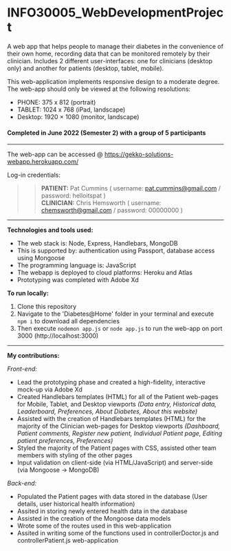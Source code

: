 # INFO30005_WebDevelopmentProject
A web app that helps people to manage their diabetes in the convenience of their own home, recording data that can be monitored remotely by their clinician. Includes 2 different user-interfaces: one for clinicians (desktop only) and another for patients (desktop, tablet, mobile). 

This web-application implements responsive design to a moderate degree. The web-app should only be viewed at the following resolutions: 
<ul>
  <li> PHONE: 375 x 812 (portrait)</li>
  <li> TABLET: 1024 x 768 (iPad, landscape)</li>
  <li> Desktop: 1920 × 1080 (monitor, landscape)</li>
</ul>

<h4> Completed in June 2022 (Semester 2) with a group of 5 participants</h4>

<hr>

The web-app can be accessed @ https://gekko-solutions-webapp.herokuapp.com/

Log-in credentials:
>> <b>PATIENT:</b> Pat Cummins ( username: pat.cummins@gmail.com   /   password: helloitspat ) <br>
>> <b>CLINICIAN:</b> Chris Hemsworth ( username: chemsworth@gmail.com   /   password: 00000000 )

<hr>

<b>Technologies and tools used:</b>
<ul>
  <li> The web stack is: Node, Express, Handlebars, MongoDB</li>
  <li> This is supported by: authentication using Passport, database access using Mongoose</li>
  <li> The programming language is: JavaScript</li>
  <li> The webapp is deployed to cloud platforms: Heroku and Atlas</li>
  <li> Prototyping was completed with Adobe Xd</li>
</ul>

<b>To run locally:</b>
  1. Clone this repository
  2. Navigate to the 'Diabetes@Home' folder in your terminal and execute ```npm i``` to download all dependencies
  3. Then execute ```nodemon app.js``` or ```node app.js``` to run the web-app on port 3000 (http://localhost:3000)

<hr>

<b>My contributions:</b>
<br>

<em>Front-end:</em>
<ul>
  <li> Lead the prototyping phase and created a high-fidelity, interactive mock-up via Adobe Xd </li>
  <li> Created Handlebars templates (HTML) for all of the Patient web-pages for Mobile, Tablet, and Desktop viewports <em>(Data entry, Historical data, Leaderboard, Preferences, About Diabetes, About this website)</em> </li>
  <li> Assisted with the creation of Handlebars templates (HTML) for the majority of the Clinician web-pages for Desktop viewports <em>(Dashboard, Patient comments, Register new patient, Individual Patient page, Editing patient preferences, Preferences)</em> </li>
  <li> Styled the majority of the Patient pages with CSS, assisted other team members with styling of the other pages </li>
  <li> Input validation on client-side (via HTML/JavaScript) and server-side (via Mongoose -> MongoDB) </li>
</ul>

<em>Back-end:</em>
<ul>
  <li> Populated the Patient pages with data stored in the database (User details, user historical health information) </li>
  <li> Assited in storing newly entered health data in the database </li>
  <li> Assisted in the creation of the Mongoose data models  </li>
  <li> Wrote some of the routes used in this web-application  </li>
  <li> Assited in writing some of the functions used in controllerDoctor.js and controllerPatient.js web-application  </li>
</ul>

